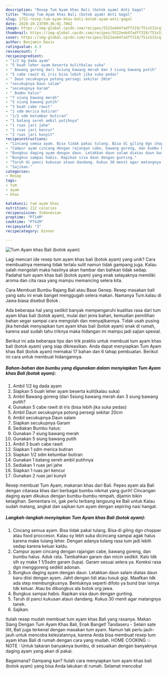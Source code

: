 ```yaml
---
description: "Resep Tum Ayam khas Bali (botok ayam) Anti Gagal"
title: "Resep Tum Ayam khas Bali (botok ayam) Anti Gagal"
slug: 1752-resep-tum-ayam-khas-bali-botok-ayam-anti-gagal
date: 2020-10-23T09:36:01.706Z
image: https://img-global.cpcdn.com/recipes/5522eeb4fadff319/751x532cq70/tum-ayam-khas-bali-botok-ayam-foto-resep-utama.jpg
thumbnail: https://img-global.cpcdn.com/recipes/5522eeb4fadff319/751x532cq70/tum-ayam-khas-bali-botok-ayam-foto-resep-utama.jpg
cover: https://img-global.cpcdn.com/recipes/5522eeb4fadff319/751x532cq70/tum-ayam-khas-bali-botok-ayam-foto-resep-utama.jpg
author: Benjamin Davis
ratingvalue: 4.3
reviewcount: 7
recipeingredient:
- "1/2 kg dada ayam"
- "5 buah leher ayam beserta kulitkalau suka"
- " Bawang goreng dari 5siung bawang merah dan 3 siung bawang putih"
- "5 cabe rawit di iris bisa lebih jika suka pedas"
- " Daun secukupnya potong persegi sekitar 20cm"
- "secukupnya Daun salam"
- "secukupnya Garam"
- " Bumbu halus"
- "7 siung bawang merah"
- "5 siung bawang putih"
- "3 buah cabe rawit"
- "1 sdm merica butiran"
- "1/2 sdm ketumbar butiran"
- "1 batang sereh ambil putihnya"
- "1 ruas jari jahe"
- "1 ruas jari kencur"
- "2 ruas jari kunyit"
recipeinstructions:
- "Cincang semua ayam. Bisa tidak pakai tulang. Bisa di giling dgn chopper atau food proccesor. Kalau sy lebh suka dicincang sampai agak halus karena make tulang leher. Dengan adanya tulang rasa tum jadi lebih sedap karena keluar kaldu."
- "Campur ayam cincang dengan rajangan cabe, bawang goreng, dan bumbu halus. Aduk rata. Tambahkan garam dan micin sedikit. Kalo tdk slh sy make 1 1/5sdm garam (lupa). Garam sesuai selera ya. Koreksi rasa dgn menggoreng sedikit adonan."
- "Bungkus daging ayam dengan daun. Letakkan daun salam diatas daun baru diisi dengan ayam. Jahit dengan lidi atau tusuk gigi. Maafkan tdk ada step membungkusnya. Bentuknya seperti difoto ya bund biar isinya tdk keluar. Atau bs dibungkus ala botok org jawa."
- "Bungkus sampai habis. Rapikan sisa daun dengan gunting."
- "Taruh di panci kukusan ataun dandang. Kukus 30 menit agar matangnya tanek."
- "Sajikan."
categories:
- Resep
tags:
- tum
- ayam
- khas

katakunci: tum ayam khas 
nutrition: 212 calories
recipecuisine: Indonesian
preptime: "PT14M"
cooktime: "PT42M"
recipeyield: "3"
recipecategory: Dinner

---
```



![Tum Ayam khas Bali (botok ayam)](https://img-global.cpcdn.com/recipes/5522eeb4fadff319/751x532cq70/tum-ayam-khas-bali-botok-ayam-foto-resep-utama.jpg)

Lagi mencari ide resep tum ayam khas bali (botok ayam) yang unik? Cara membuatnya memang tidak terlalu sulit namun tidak gampang juga. Kalau salah mengolah maka hasilnya akan hambar dan bahkan tidak sedap. Padahal tum ayam khas bali (botok ayam) yang enak selayaknya memiliki aroma dan cita rasa yang mampu memancing selera kita.

Cara Membuat Bumbu Rajang Bali atau Base Genep. Resep masakan bali yang satu ini enak banget menggugah selera makan. Namanya Tum.kalau di Jawa biasa disebut Botok .

Ada beberapa hal yang sedikit banyak mempengaruhi kualitas rasa dari tum ayam khas bali (botok ayam), mulai dari jenis bahan, kemudian pemilihan bahan segar sampai cara mengolah dan menyajikannya. Tidak usah pusing jika hendak menyiapkan tum ayam khas bali (botok ayam) enak di rumah, karena asal sudah tahu triknya maka hidangan ini mampu jadi sajian spesial.


Berikut ini ada beberapa tips dan trik praktis untuk membuat tum ayam khas bali (botok ayam) yang siap dikreasikan. Anda dapat menyiapkan Tum Ayam khas Bali (botok ayam) memakai 17 bahan dan 6 tahap pembuatan. Berikut ini cara untuk membuat hidangannya.

<!--inarticleads1-->

##### Bahan-bahan dan bumbu yang digunakan dalam menyiapkan Tum Ayam khas Bali (botok ayam):

1. Ambil 1/2 kg dada ayam
1. Siapkan 5 buah leher ayam beserta kulit(kalau suka)
1. Ambil  Bawang goreng (dari 5siung bawang merah dan 3 siung bawang putih?
1. Gunakan 5 cabe rawit di iris (bisa lebih jika suka pedas)
1. Ambil  Daun secukupnya potong persegi sekitar 20cm
1. Ambil secukupnya Daun salam
1. Siapkan secukupnya Garam
1. Sediakan  Bumbu halus:
1. Gunakan 7 siung bawang merah
1. Gunakan 5 siung bawang putih
1. Ambil 3 buah cabe rawit
1. Siapkan 1 sdm merica butiran
1. Siapkan 1/2 sdm ketumbar butiran
1. Gunakan 1 batang sereh ambil putihnya
1. Sediakan 1 ruas jari jahe
1. Siapkan 1 ruas jari kencur
1. Gunakan 2 ruas jari kunyit


Resep membuat Tum Ayam, makanan khas dari Bali. Pepes ayam ala Bali dengan citarasa khas dari berbagai bumbu nikmat yang gurih! Cincangan daging ayam dikukus dengan bumbu-bumbu rempah, dijamin bikin ketagihan. Sementara ini, gak perlu terbang langsung ke Bali untuk Kalau sudah matang, angkat dan sajikan tum ayam dengan sepiring nasi hangat. 

<!--inarticleads2-->

##### Langkah-langkah menyiapkan Tum Ayam khas Bali (botok ayam):

1. Cincang semua ayam. Bisa tidak pakai tulang. Bisa di giling dgn chopper atau food proccesor. Kalau sy lebh suka dicincang sampai agak halus karena make tulang leher. Dengan adanya tulang rasa tum jadi lebih sedap karena keluar kaldu.
1. Campur ayam cincang dengan rajangan cabe, bawang goreng, dan bumbu halus. Aduk rata. Tambahkan garam dan micin sedikit. Kalo tdk slh sy make 1 1/5sdm garam (lupa). Garam sesuai selera ya. Koreksi rasa dgn menggoreng sedikit adonan.
1. Bungkus daging ayam dengan daun. Letakkan daun salam diatas daun baru diisi dengan ayam. Jahit dengan lidi atau tusuk gigi. Maafkan tdk ada step membungkusnya. Bentuknya seperti difoto ya bund biar isinya tdk keluar. Atau bs dibungkus ala botok org jawa.
1. Bungkus sampai habis. Rapikan sisa daun dengan gunting.
1. Taruh di panci kukusan ataun dandang. Kukus 30 menit agar matangnya tanek.
1. Sajikan.


Itulah resep mudah membuat tum ayam khas Bali yang rasanya. Makan Siang Dengan Tum Ayam Khas Bali, Enak Banget! Tandaseru - Selain sate lilit, Bali juga terkenal dengan masakan tum ayam. Namun tak perlu jauh-jauh untuk mencoba kelezatannya, karena Anda bisa membuat resep tum ayam khas Bali di rumah dengan cara yang mudah. HOME COOKING 💥NOTE : Untuk takaran banyaknya bumbu, di sesuaikan dengan banyaknya daging ayam yang akan di pakai. 

Bagaimana? Gampang kan? Itulah cara menyiapkan tum ayam khas bali (botok ayam) yang bisa Anda lakukan di rumah. Selamat mencoba!
